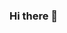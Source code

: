 ### Hi there 👋

<!--
**stephen-three/stephen-three** is a ✨ _special_ ✨ repository because its `README.md` (this file) appears on your GitHub profile.

#### 
My name is Stephen Johnson and I'm trying to become a junior developer within the next year

Currently, I'm working on a number of guitar effects pedals utilizing the Electro-Smith Daisy platform.
I’m currently learning ...


📫 Contact Me:
  Email- stephen.johnson.third@gmail.com
😄 Pronouns: He/Him
